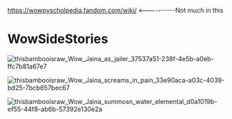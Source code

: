 https://wowpyscholpedia.fandom.com/wiki/ <----------Not much in this

# WowSideStories
![thisbambooisraw_Wow_Jaina_as_jailer_37537a51-238f-4e5b-a0eb-ffc7b81a67e7](https://github.com/ewdlop/WowSideStories/assets/25368970/b1137e54-769c-4e3a-b94d-52bca47606f5)

![thisbambooisraw_Wow_Jaina_screams_in_pain_33e90aca-a03c-4039-bd25-7bcb657bec67](https://github.com/ewdlop/WowSideStories/assets/25368970/448b9849-8dd9-4a77-8087-44d79ca9ca9c)

![thisbambooisraw_Wow_Jaina_summosn_water_elemental_d0a1019b-ef55-44f8-ab6b-57392e130e2a](https://github.com/ewdlop/WowSideStories/assets/25368970/1317cd09-9c3d-4aed-ba7c-7aac8b9dbce1)
